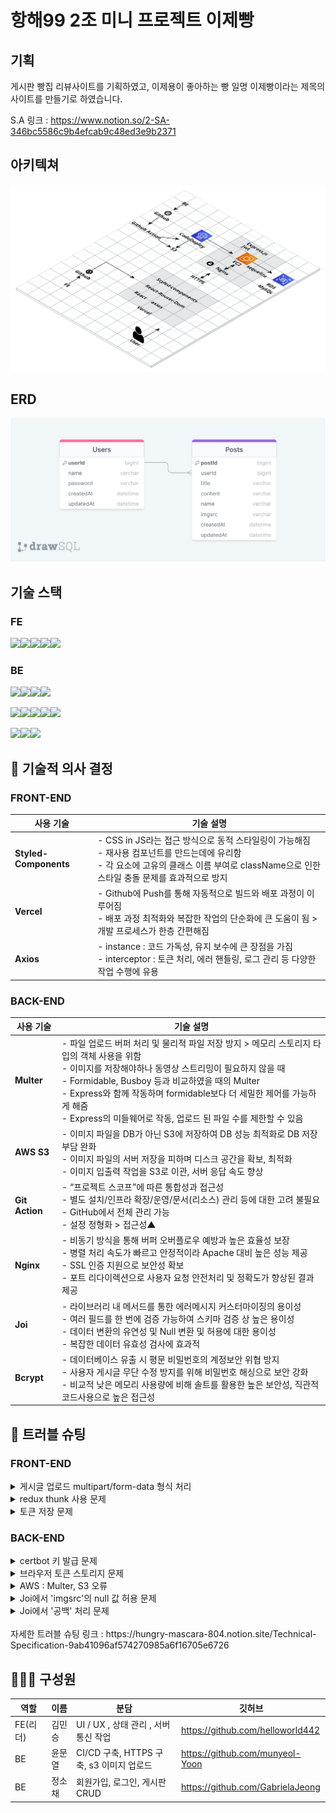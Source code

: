 # 항해99 2조 미니 프로젝트 이제빵

## 기획

게시판 빵집 리뷰사이트를 기획하였고, 이제용이 좋아하는 빵 일명 이제빵이라는 제목의 사이트를 만들기로 하였습니다.

S.A 링크 : https://www.notion.so/2-SA-346bc5586c9b4efcab9c48ed3e9b2371

## 아키텍쳐

![아키텍쳐](/architecture.png)

## ERD

![ERD](</drawSQL-mini-be-erd-export-2023-07-17%20(1).png>)

## 기술 스택

### FE

![](https://camo.githubusercontent.com/eea3c89b5aa320f391bd9ce962c4ef7d92c943a56c376c6cbac82be641585101/68747470733a2f2f696d672e736869656c64732e696f2f62616467652f4a6176615363726970742d4637444631453f7374796c653d666f722d7468652d6261646765266c6f676f3d4a617661536372697074266c6f676f436f6c6f723d626c61636b)![](https://camo.githubusercontent.com/20779f9d605be40d4f84bbc93a5fee22e86068e785a0c0ed8d90d3d15041a3fc/68747470733a2f2f696d672e736869656c64732e696f2f62616467652f52656163742d3631444146423f7374796c653d666f722d7468652d6261646765266c6f676f3d5265616374266c6f676f436f6c6f723d626c61636b)![](https://camo.githubusercontent.com/40ae88f73ae80a91fc3035364417afdb9936bb558c50cbb9fbed2d476d7daa87/68747470733a2f2f696d672e736869656c64732e696f2f62616467652f526561637420526f757465722d4341343234353f7374796c653d666f722d7468652d6261646765266c6f676f3d526561637420526f75746572266c6f676f436f6c6f723d7768697465)![](https://camo.githubusercontent.com/40a02fbec2410fe98c2dfbe605d4243eaec9d28f187d4db194f028159fb89ec0/68747470733a2f2f696d672e736869656c64732e696f2f62616467652f4178696f732d3541323945343f7374796c653d666f722d7468652d6261646765266c6f676f3d4178696f73266c6f676f436f6c6f723d7768697465)![](https://camo.githubusercontent.com/2fae549118710fd8284be62292b9e9a6cdd561cb50d46f35938b08dc3fc2c4e7/68747470733a2f2f696d672e736869656c64732e696f2f62616467652f56657263656c2d3030303030303f7374796c653d666f722d7468652d6261646765266c6f676f3d76657263656c266c6f676f436f6c6f723d7768697465)

### BE

![](https://camo.githubusercontent.com/7d7b100e379663ee40a20989e6c61737e6396c1dafc3a7c6d2ada8d4447eb0e4/68747470733a2f2f696d672e736869656c64732e696f2f62616467652f6e6f64652e6a732d3644413535463f7374796c653d666f722d7468652d6261646765266c6f676f3d6e6f64652e6a73266c6f676f436f6c6f723d7768697465)![](https://camo.githubusercontent.com/5f06192d3f3c5bcd392b6936d8c3c40d4c6aad18920bc7abf67c11f5ccfd4942/68747470733a2f2f696d672e736869656c64732e696f2f62616467652f657870726573732d3030303030303f7374796c653d666f722d7468652d6261646765266c6f676f3d65787072657373266c6f676f436f6c6f723d7768697465)![](https://camo.githubusercontent.com/d8ac4c7a04a98fe1c0c982f18f0522c58e5cdee512e94a57d3d552dad6eb3bd8/68747470733a2f2f696d672e736869656c64732e696f2f62616467652f4a534f4e2057656220546f6b656e732d3030303030303f7374796c653d666f722d7468652d6261646765266c6f676f3d4a534f4e2057656220546f6b656e73266c6f676f436f6c6f723d7768697465)![](https://camo.githubusercontent.com/5d9bcd13fd23ed15ba13c4eb64e76504c351655c3097203bf15860286c5f9aba/68747470733a2f2f696d672e736869656c64732e696f2f62616467652f504d322d3242303337413f7374796c653d666c61742d737175617265266c6f676f3d504d32266c6f676f436f6c6f723d7768697465)

![](https://camo.githubusercontent.com/97ab783ee5c3992b11126cce973670e336acc4e71829dd0ad39aa339a43b771b/68747470733a2f2f696d672e736869656c64732e696f2f62616467652f676974687562616374696f6e732d3230383846462e7376673f7374796c653d666f722d7468652d6261646765266c6f676f3d676974687562616374696f6e73266c6f676f436f6c6f723d7768697465)![](https://camo.githubusercontent.com/cf5c1e40095f0f323b7763d51da79ec685aaf6856d2d1d1c87bae70b6b194b97/68747470733a2f2f696d672e736869656c64732e696f2f62616467652f2d616d617a6f6e73332d4542303031423f7374796c653d666f722d7468652d6261646765266c6f676f3d616d617a6f6e7333266c6f676f436f6c6f723d7768697465)![](https://camo.githubusercontent.com/4562c2cf5e2f49554c7c82ece5b905d8982e57951aa3a7966467022733b2d374/68747470733a2f2f696d672e736869656c64732e696f2f62616467652f2d616d617a6f6e6563322d4646393930303f7374796c653d666f722d7468652d6261646765266c6f676f3d616d617a6f6e656332266c6f676f436f6c6f723d7768697465)![](https://camo.githubusercontent.com/76cd4c8e806c489ba3947bd2cb881e2e52c76f0a0038bee37d46fee94c6175a1/68747470733a2f2f696d672e736869656c64732e696f2f62616467652f2d41575320436f64654465706c6f792d3542413734353f7374796c653d666f722d7468652d6261646765266c6f676f3d41575320436f64654465706c6f79266c6f676f436f6c6f723d7768697465)![](https://camo.githubusercontent.com/933c97f50caaea4aaca1ac2f6bf306446ff6df4291ce0a70965ab0d11acd4385/68747470733a2f2f696d672e736869656c64732e696f2f62616467652f2d4e67696e782d677265656e3f7374796c653d666f722d7468652d6261646765266c6f676f3d4e67696e78266c6f676f436f6c6f723d7768697465)

![](https://camo.githubusercontent.com/41a19c1f24581c8c317a881a47582c6d73af2b20e0f6b9aab7ec0bb43ddba88b/68747470733a2f2f696d672e736869656c64732e696f2f62616467652f2d616d617a6f6e7264732d3532374646463f7374796c653d666f722d7468652d6261646765266c6f676f3d616d617a6f6e726473266c6f676f436f6c6f723d7768697465)![](https://camo.githubusercontent.com/124c378aa588501ba68fa7878eb2eec94f2e443f7c6a94c562e66cdc4d617b1b/68747470733a2f2f696d672e736869656c64732e696f2f62616467652f2d6d7973716c2d626c75653f7374796c653d666f722d7468652d6261646765266c6f676f3d4d7973716c266c6f676f436f6c6f723d7768697465)![](https://camo.githubusercontent.com/50c8dacf8a3468b5c4150b154d41c0d5a4c95ab11a2e3a589bb2a86a9e110bc3/68747470733a2f2f696d672e736869656c64732e696f2f62616467652f2d73657175656c697a652d626c75653f7374796c653d666f722d7468652d6261646765266c6f676f3d53657175656c697a65266c6f676f436f6c6f723d7768697465)

## 🌲 기술적 의사 결정

### FRONT-END

| 사용 기술             | 기술 설명                                                                                                                                                                                      |
| --------------------- | ---------------------------------------------------------------------------------------------------------------------------------------------------------------------------------------------- |
| **Styled-Components** | - CSS in JS라는 접근 방식으로 동적 스타일링이 가능해짐<br>- 재사용 컴포넌트를 만드는데에 유리함<br>- 각 요소에 고유의 클래스 이름 부여로 className으로 인한 스타일 충돌 문제를 효과적으로 방지 |
| **Vercel**            | - Github에 Push를 통해 자동적으로 빌드와 배포 과정이 이루어짐<br>- 배포 과정 최적화와 복잡한 작업의 단순화에 큰 도움이 됨 > 개발 프로세스가 한층 간편해짐                                      |
| **Axios**             | - instance : 코드 가독성, 유지 보수에 큰 장점을 가짐<br>- interceptor : 토큰 처리, 에러 핸들링, 로그 관리 등 다양한 작업 수행에 유용                                                           |

### BACK-END

| 사용 기술      | 기술 설명                                                                                                                                                                                                                                                                                                                                                           |
| -------------- | ------------------------------------------------------------------------------------------------------------------------------------------------------------------------------------------------------------------------------------------------------------------------------------------------------------------------------------------------------------------- |
| **Multer**     | - 파일 업로드 버퍼 처리 및 물리적 파일 저장 방지 > 메모리 스토리지 타입의 객체 사용을 위함 </br>- 이미지를 저장해야하나 동영상 스트리밍이 필요하지 않을 때 </br>- Formidable, Busboy 등과 비교하였을 때의 Multer </br> - Express와 함께 작동하며 formidable보다 더 세밀한 제어를 가능하게 해줌 </br>- Express의 미들웨어로 작동, 업로드 된 파일 수를 제한할 수 있음 |
| **AWS S3**     | - 이미지 파일을 DB가 아닌 S3에 저장하여 DB 성능 최적화로 DB 저장 부담 완화 </br> - 이미지 파일의 서버 저장을 피하며 디스크 공간을 확보, 최적화 </br> - 이미지 입출력 작업을 S3로 이관, 서버 응답 속도 향상                                                                                                                                                          |
| **Git Action** | - “프로젝트 스코프”에 따른 통합성과 접근성 </br> - 별도 설치/인프라 확장/운영/문서(리소스) 관리 등에 대한 고려 불필요 </br> - GitHub에서 전체 관리 가능 </br> - 설정 정형화 > 접근성▲                                                                                                                                                                               |
| **Nginx**      | - 비동기 방식을 통해 버퍼 오버플로우 예방과 높은 효율성 보장 </br> - 병렬 처리 속도가 빠르고 안정적이라 Apache 대비 높은 성능 제공 </br> - SSL 인증 지원으로 보안성 확보 </br> - 포트 리다이렉션으로 사용자 요청 안전처리 및 정확도가 향상된 결과 제공                                                                                                              |
| **Joi**        | - 라이브러리 내 메서드를 통한 에러메시지 커스터마이징의 용이성 </br> - 여러 필드를 한 번에 검증 가능하여 스키마 검증 상 높은 용이성 </br> - 데이터 변환의 유연성 및 Null 변환 및 허용에 대한 용이성 </br> - 복잡한 데이터 유효성 검사에 효과적                                                                                                                      |
| **Bcrypt**     | - 데이터베이스 유출 시 평문 비밀번호의 계정보안 위협 방지 </br> - 사용자 게시글 무단 수정 방지를 위해 비밀번호 해싱으로 보안 강화 </br> - 비교적 낮은 메모리 사용량에 비해 솔트를 활용한 높은 보안성, 직관적 코드사용으로 높은 접근성                                                                                                                               |

## 🧨 트러블 슈팅

### FRONT-END

<details>
<summary>게시글 업로드 multipart/form-data 형식 처리</summary>
  <br>
  
  **`문제`**
  
  게시글 업로드 과정에서 파일을 보내기 때문에 프론트에서는 formData로 해당데이터를 서버로 전송할 필요가 있었음. custom hooks으로 분리하자, 해당 코드가 바뀌면 모든 코드가 다 formData 형식으로 바뀜.
    
  **`해결`**
  
  custom hooks을 제거하고, 각 컨테이너 컴포넌트마다 onChange 핸들러와 onSubmit 핸들러를 만들어서 각각 상태를 관리하는 코드로 변환함.

</details>
<details>
<summary>redux thunk 사용 문제</summary>
<br>

**`문제`**

redux thunk는 redux의 미들웨어임. 이는 액션을 reducer로 보내기 전에 원하는 작업을 할 수 있는 툴인데, 비동기 통신을 했을 때 그 결과를 전역 상태로 관리할 수 있다는 이점이 있지만 이번 프로젝트에서는 이점을 활용할 필요성이 없었음.
**`해결`**

redux thunk대신 usestate hooks을 통한 지역상태 관리로서 해당 컴포넌트의 상태가 종속될 수 있도록 관리함. 또한, 코드가 길어지고 가독성이 떨어지는 것을 막기 위하여 비동기 통신 지역 상태 관리와 관련된 로직을 custom hooks를 통해 따로 분리.

</details>
<details>
<summary>토큰 저장 문제</summary>

**`문제`**

서버로부터 토큰을 클라이언트가 받아, 해당 토큰을 웹스토리지 또는 쿠키에 저장해야 하는 문제가 있었음.

**`해결`**

쿠키의 경우 보안에 취약하고, 웹스토리지의 공간이 작음. 또한, 매번 서버에게 요청해야 한다는 단점점이 있었음. 반면 웹스토리지, 그 중에서도 로컬 스토리지의 경우 보안에 강하며 웹스토리지 공간도 크고, 매번 서버에 요청을 보내지 않아도 되며, 반영구적으로 데이터가 보존된다는 장점이 있었음. 따라서 토큰을 로컬 스토리지에 저장하기로 함.

</details>

### BACK-END

<details>
<summary>certbot 키 발급 문제</summary>

  <br>
  
  **`문제`**
서버에 SSL 인증서를 설치하려고 Certbot을 사용하여 인증키를 발급하려고 했으나 실패하였음. 인증 키 발급 과정에서 unauthorized 오류와 Invalid response 오류가 발생, 시도를 반복해도 동일한 오류가 재차 발생했음.

**`해결`**
레코드 주소를 여러개 사용하던 DNS 설정을 수정, 레코드 수정 후 ‘certbot”을 재실행하니 SSL 인증서 발급이 정상적으로 실행됨.

</details>
<details>
<summary>브라우저 토큰 스토리지 문제</summary>

<br>

**`문제`**
JWT Access Token 인증 시 “로그인이 필요한 기능입니다.” 에러가 지속적으로 발생함. 에러 로그를 확인, 쿠키값을 가져오지 못 해 쿠키가 브라우저 헤더에는 전달이 되었으나, 스토리지에 담기지 않는 것을 알 수 있었음. 초기에는 CORS 문제로 판단, 백엔드 측 CORS 옵션을 수정했으나 효과 전무. 쿠키 전달 문제로 판단하여 다양한 쿠키 옵션을 사용해 보았으나 여전히 효과가 없었음. 프론트 측에서도 axios를 사용하여 해결해보고자 했으나 오히려 CORS 에러가 발생하였음.

**`해결`**
header로 토큰을 받아 access토큰을 인증 완료함. 대부분의 웹 애플리케이션은 쿠키의 이름을 대소문자 구분 없이 처리함. Header 필드는 대소문자를 구분하지 않는게 일반적인 관행이라는 것을 알게됨. 시간 관계상 더 자세히 알아볼 수 없었지만 시간이 더 있었다면 자세히 알아볼 수 있었을 것으로 생각됨.

</details>
<details>
<summary>AWS : Multer, S3 오류</summary>
<br>

**`문제`**
Multer-S3을 통해 이미지를 핸들링 하던 중 AWS S3에 접근할 수 없다는 에러가 발생함.

**`해결`**
AWS의 액세스 설정을 퍼블릭으로 바꾼 뒤 해결됨.
multer-s3 다운그레이드를 통해 버전을 바꾸는 것을 성공함.

</details>
<details>
<summary>Joi에서 'imgsrc'의 null 값 허용 문제</summary>
<br>

**`문제`**
프로젝트를 진행하면서 사용자가 'imgsrc'필드에 null 값을 제공할 수 있도록 허용해야 하는 요구사항이 있었음. 하지만 초기에 설정한 Joi 스키마는 이를 허용하지 않아, 사용자가 'imgsrc' 필드에 null을 입력하면 유효하지 않은 값으로 처리하는 문제가 발생함.

**`해결`**
수정한 스키마를 적용한 후, 사용자가 'imgsrc' 필드에 null 값을 제공하는 경우에도 Joi가 이를 유효한 값으로 처리하였음. 따라서 사용자가 'imgsrc' 필드에 null 값을 제공하면, 이제 요청이 성공적으로 처리되어, 이전에 발생하던 문제해결.

</details>
<details>
<summary> Joi에서 '공백' 처리 문제</summary>
<br>

**`문제`**
프로젝트 진행 중, 사용자가 특정 필드에 공백 (예: " ")만 입력했을 경우, Joi에서 이를 유효한 입력으로 처리하는 문제가 발생함. 이로 인해, 사용자가 공백만을 제공하는 경우에도 요청이 성공적으로 처리되어, 예상치 못한 데이터가 데이터베이스에 저장되는 문제가 있었음.

**`해결`**
수정한 스키마를 적용한 후, 사용자가 공백만 제공하는 경우에도 Joi가 이를 유효하지 않은 값으로 처리함. 따라서, 사용자가 공백만 입력하는 경우 요청이 성공적으로 처리되지 않아, 이전에 발생하던 예상치 못한 데이터가 데이터베이스에 저장되는 문제해결 완료.

</details>
</br>
자세한 트러블 슈팅 링크 : https://hungry-mascara-804.notion.site/Technical-Specification-9ab41096af574270985a6f16705e6726

## 👨‍👩‍👧 구성원

| 역할     | 이름   | 분담                                     | 깃허브                           |
| -------- | ------ | ---------------------------------------- | -------------------------------- |
| FE(리더) | 김민승 | UI / UX , 상태 관리 , 서버 통신 작업     | https://github.com/helloworld442 |
| BE       | 윤문열 | CI/CD 구축, HTTPS 구축, s3 이미지 업로드 | https://github.com/munyeol-Yoon  |
| BE       | 정소채 | 회원가입, 로그인, 게시판 CRUD            | https://github.com/GabrielaJeong |
